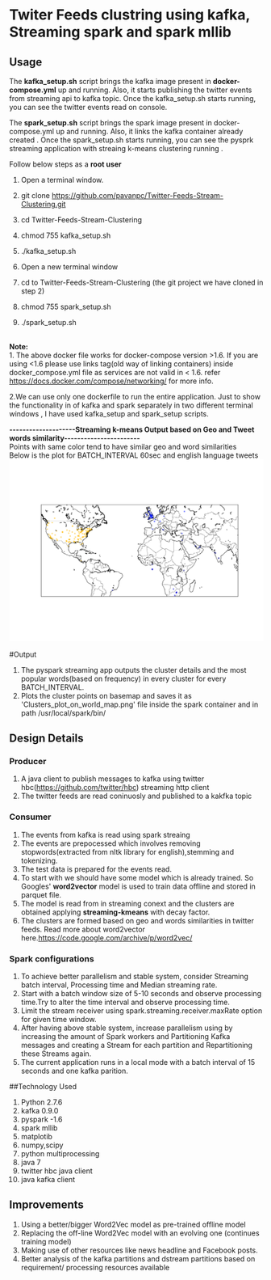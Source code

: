 # Twiter Feeds clustring using kafka, Streaming spark and spark mllib


## Usage
The <b>kafka_setup.sh</b> script brings the kafka image present in <b>docker-compose.yml</b> up and running. Also, it starts publishing the twitter events from streaming api to kafka topic. Once the kafka_setup.sh starts running, you can see the twitter events read on console.

The <b>spark_setup.sh</b> script brings the spark image present in docker-compose.yml up and running. Also, it links the kafka container already created . Once the spark_setup.sh starts running, you can see the pysprk streaming application with streaing k-means clustering running .

Follow below steps as a <b>root user</b>

1. Open a terminal window.

2. git clone https://github.com/pavanpc/Twitter-Feeds-Stream-Clustering.git

3. cd Twitter-Feeds-Stream-Clustering

4. chmod 755 kafka_setup.sh

5. ./kafka_setup.sh

6. Open a new terminal window

7. cd to Twitter-Feeds-Stream-Clustering (the git project we have cloned in step 2)

8. chmod 755 spark_setup.sh

9. ./spark_setup.sh

<br/><b>Note:</b> <br/> 1. The above docker file works for docker-compose version >1.6. If you are using <1.6 please use links tag(old way of linking containers) inside docker_compose.yml file as services are not valid in < 1.6. refer https://docs.docker.com/compose/networking/ for more info.

  2.We can use only one dockerfile to run the entire application. Just to show the functionality in of kafka and spark separately in two different terminal windows , I have used kafka_setup and spark_setup scripts.

 <b>--------------------Streaming k-means Output based on  Geo and Tweet words similarity-----------------------</b>
 <br/>Points with same color tend to have similar geo and word similarities
 <br/> Below is the plot for BATCH_INTERVAL 60sec and english language tweets
![Alt text](Clusters_plot_on_world_map.png?raw=true "Optional Title")
       
#Output 
1. The pyspark streaming app outputs the cluster details and the most popular words(based on frequency) in every cluster for every BATCH_INTERVAL.
2. Plots the cluster points on basemap and saves it as 'Clusters_plot_on_world_map.png' file inside the spark container and in path /usr/local/spark/bin/


## Design Details
### Producer
  1. A java client to publish messages to kafka using twitter hbc(https://github.com/twitter/hbc) streaming http client
  2. The twitter feeds are read coninuosly and published to a kakfka topic

### Consumer
  1. The events from kafka is read using spark streaing
  2. The events are prepocessed which involves removing stopwords(extracted from nltk library for english),stemming and tokenizing.
  3. The test data is prepared for the events read.
  4. To start with we should have some model which is already trained. So Googles'  <b>word2vector</b> model is used to train data offline and stored in parquet file.
  5. The model is read from in streaming conext and the clusters are obtained applying <b>streaming-kmeans</b> with decay factor.
  6. The clusters are formed based on geo and words similarities in twitter feeds. Read more about word2vector here.https://code.google.com/archive/p/word2vec/

### Spark configurations 
1. To achieve better parallelism and stable system,  consider Streaming batch interval, Processing time and Median streaming rate.
2. Start with a batch window size of 5-10 seconds and observe processing time.Try to alter the time interval  and observe processing time.
3. Limit the stream receiver using spark.streaming.receiver.maxRate option for given time window.
4. After having above stable system, increase parallelism using by increasing the amount of Spark workers and Partitioning  Kafka messages and creating a Stream for each partition and Repartitioning these Streams again.
5. The current application runs in a local mode with a batch interval of 15 seconds and one kafka parition.



##Technology Used
  1. Python 2.7.6
  2. kafka 0.9.0
  3. pyspark -1.6
  4. spark mllib
  5. matplotib
  6. numpy,scipy
  7. python multiprocessing
  8. java 7
  9. twitter hbc java client
  10. java kafka client
  
## Improvements
1. Using a better/bigger Word2Vec model as pre-trained offline model
2. Replacing the off-line Word2Vec model with an evolving one (continues training model)
3. Making use of other resources like news headline and Facebook posts.
4. Better analysis of the kafka partitions and dstream partitions based on requirement/ processing resources available
